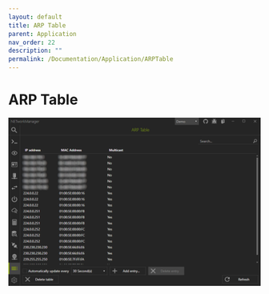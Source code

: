 ```yaml
---
layout: default
title: ARP Table
parent: Application
nav_order: 22
description: ""
permalink: /Documentation/Application/ARPTable
---
```

# ARP Table

![ARPTable](22_ARPTable.png)